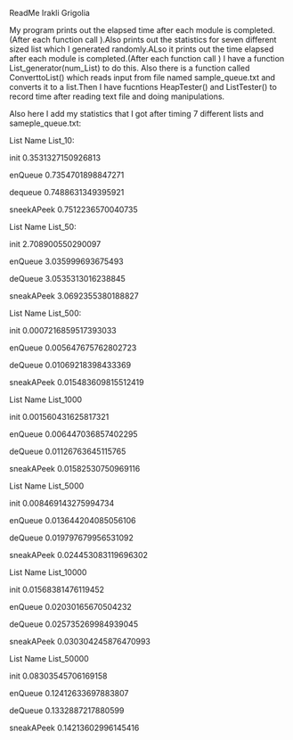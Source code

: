 ReadMe Irakli Grigolia

My program   prints out the elapsed time  after each module is completed.(After each function call ).Also prints out the statistics for seven different sized list which I generated randomly.ALso it prints out the time elapsed after each module is completed.(After each function call )
I have a function List_generator(num_List) to do this.
Also there is a function called ConverttoList() which reads input from file named sample_queue.txt and converts it to a list.Then I have fucntions HeapTester() and ListTester()
to record time after reading text file and doing manipulations.


Also here I add my statistics that I got after timing 7 different lists and sameple_queue.txt:

List Name List_10:

init  0.3531327150926813

enQueue 0.7354701898847271

dequeue 0.7488631349395921

sneekAPeek 0.7512236570040735

List Name List_50:

init 2.708900550290097

enQueue 3.035999693675493

deQueue 3.0535313016238845

sneakAPeek 3.0692355380188827


List Name  List_500:


init 0.0007216859517393033

enQueue 0.005647675762802723

deQueue  0.01069218398433369

sneakAPeek 0.015483609815512419

List Name List_1000

init 0.001560431625817321

enQueue 0.006447036857402295

deQueue 0.01126763645115765

sneakAPeek 0.01582530750969116

List Name List_5000

init 0.008469143275994734

enQueue 0.013644204085056106

deQueue 0.019797679956531092

sneakAPeek 0.024453083119696302

List Name List_10000

init  0.01568381476119452

enQueue 0.02030165670504232

deQueue 0.025735269984939045

sneakAPeek 0.030304245876470993

List Name List_50000

init 0.08303545706169158

enQueue 0.12412633697883807

deQueue 0.1332887217880599

sneakAPeek 0.14213602996145416




